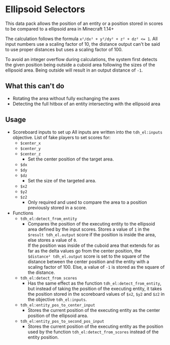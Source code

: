 # Ellipsoid Selectors
This data pack allows the position of an entity or a position stored in scores to be compared to a ellipsoid area in Minecraft 1.14+

The calculation follows the formula `x²/dx² + y²/dy² + z² + dz² <= 1`.
All input numbers use a scaling factor of 10, the distance output can't be said to use proper distances but uses a scaling factor of 100.

To avoid an integer overflow during calculations, the system first detects the given position being outside a cuboid area following the sizes of the ellipsoid area. Being outside will result in an output distance of `-1`.
## What this can't do
* Rotating the area without fully exchanging the axes
* Detecting the full hitbox of an entity intersecting with the ellipsoid area
## Usage
* Scoreboard inputs to set up
  All inputs are written into the `tdh_el:inputs` objective.
  List of fake players to set scores for:
  * `$center_x`
  * `$center_y`
  * `$center_z`
    * Set the center position of the target area.
  * `$dx`
  * `$dy`
  * `$dz`
    * Set the size of the targeted area.
  * `$x2`
  * `$y2`
  * `$z2`
    * Only required and used to compare the area to a position previously stored in a score.
* Functions
  * `tdh_el:detect_from_entity`
    * Compares the position of the executing entity to the ellipsoid area defined by the input scores.
      Stores a value of `1` in the `$result tdh_el.output` score if the position is inside the area, else stores a value of `0`.  
      If the position was inside of the cuboid area that extends for as far as the delta values go from the center position, the `$distance² tdh_el.output` score is set to the square of the distance between the center position and the entity with a scaling factor of 100. Else, a value of `-1` is stored as the square of the distance.
  * `tdh_el:detect_from_scores`
    * Has the same effect as the function `tdh_el:detect_from_entity`, but instead of taking the position of the executing entity, it takes the position stored in the scoreboard values of `$x2`, `$y2` and `$z2` in the objective `tdh_el:inputs`.
  * `tdh_el:entity_pos_to_center_input`
    * Stores the current position of the executing entity as the center position of the ellipsoid area.
  * `tdh_el:entity_pos_to_second_pos_input`
    * Stores the current position of the executing entity as the position used by the function `tdh_el:detect_from_scores` instead of the entity position.

